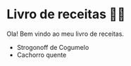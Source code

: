 # Livro de receitas :woman_cook:

Ola! Bem vindo ao meu livro de receitas.

- Strogonoff de Cogumelo
- Cachorro quente